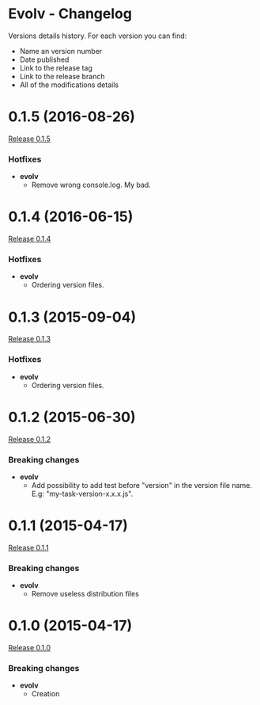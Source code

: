 # Evolv - Changelog

Versions details history. For each version you can find:
* Name an version number
* Date published
* Link to the release tag
* Link to the release branch
* All of the modifications details

<a name="0.1.5"></a>
# 0.1.5 (2016-08-26)

[Release 0.1.5](https://github.com/XavierBoubert/evolv/releases/tag/0.1.5)

### Hotfixes

- **evolv**
  - Remove wrong console.log. My bad.

<a name="0.1.4"></a>
# 0.1.4 (2016-06-15)

[Release 0.1.4](https://github.com/XavierBoubert/evolv/releases/tag/0.1.4)

### Hotfixes

- **evolv**
  - Ordering version files.

<a name="0.1.3"></a>
# 0.1.3 (2015-09-04)

[Release 0.1.3](https://github.com/XavierBoubert/evolv/releases/tag/0.1.3)

### Hotfixes

- **evolv**
  - Ordering version files.

<a name="0.1.2"></a>
# 0.1.2 (2015-06-30)

[Release 0.1.2](https://github.com/XavierBoubert/evolv/releases/tag/0.1.2)

### Breaking changes

- **evolv**
  - Add possibility to add test before "version" in the version file name. E.g: "my-task-version-x.x.x.js".

<a name="0.1.1"></a>
# 0.1.1 (2015-04-17)

[Release 0.1.1](https://github.com/XavierBoubert/evolv/releases/tag/0.1.1)

### Breaking changes

- **evolv**
  - Remove useless distribution files


<a name="0.1.0"></a>
# 0.1.0 (2015-04-17)

[Release 0.1.0](https://github.com/XavierBoubert/evolv/releases/tag/0.1.0)

### Breaking changes

- **evolv**
  - Creation
